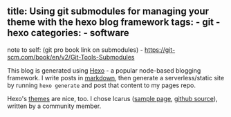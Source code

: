title: Using git submodules for managing your theme with the hexo blog framework
tags: 
	- git
	- hexo
categories: 
	- software
---

note to self: (git pro book link on submodules) - https://git-scm.com/book/en/v2/Git-Tools-Submodules

This blog is generated using [Hexo](hexo.io) - a popular node-based blogging framework. I write posts in [markdown](http://daringfireball.net/projects/markdown/), then generate a serverless/static site by running `hexo generate` and post that content to my pages repo.

Hexo's [themes](https://hexo.io/themes/) are nice, too. I chose Icarus ([sample page](http://blog.zhangruipeng.me/hexo-theme-icarus/), [github source](https://github.com/ppoffice/hexo-theme-icarus)), written by a community member.